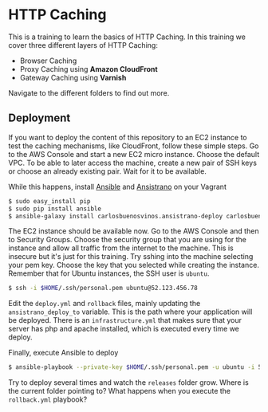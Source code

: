 # HTTP Caching
This is a training to learn the basics of HTTP Caching. In this training we cover three different layers of HTTP Caching:
- Browser Caching
- Proxy Caching using **Amazon CloudFront**
- Gateway Caching using **Varnish**

Navigate to the different folders to find out more.

## Deployment
If you want to deploy the content of this repository to an EC2 instance to test the caching mechanisms, like CloudFront, follow these simple steps.
Go to the AWS Console and start a new EC2 micro instance. Choose the default VPC. To be able to later access the machine, create a new pair of SSH keys or choose an already existing pair. Wait for it to be available.

While this happens, install [Ansible](https://docs.ansible.com/ansible/) and [Ansistrano](https://github.com/ansistrano/deploy) on your Vagrant

```bash
$ sudo easy_install pip
$ sudo pip install ansible
$ ansible-galaxy install carlosbuenosvinos.ansistrano-deploy carlosbuenosvinos.ansistrano-rollback
```

The EC2 instance should be available now. Go to the AWS Console and then to Security Groups. Choose the security group that you are using for the instance and allow all traffic from the internet to the machine. This is insecure but it's just for this training.
Try sshing into the machine selecting your pem key. Choose the key that you selected while creating the instance. Remember that for Ubuntu instances, the SSH user is `ubuntu`.

```bash
$ ssh -i $HOME/.ssh/personal.pem ubuntu@52.123.456.78
```

Edit the `deploy.yml` and `rollback` files, mainly updating the `ansistrano_deploy_to` variable. This is the path where your application will be deployed.
There is an `infrastructure.yml` that makes sure that your server has php and apache installed, which is executed every time we deploy.

Finally, execute Ansible to deploy

```bash
$ ansible-playbook --private-key $HOME/.ssh/personal.pem -u ubuntu -i 52.48.238.88, deploy.yml
```

Try to deploy several times and watch the `releases` folder grow. Where is the current folder pointing to? What happens when you execute the `rollback.yml` playbook?